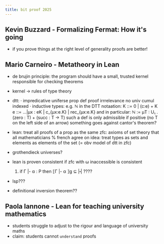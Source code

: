 ```yaml
---
title: bit proof 2025
---
```


## Kevin Buzzard - Formalizing Fermat: How it's going

- if you prove things at the right level of generality proofs are better!

## Mario Carneiro - Metatheory in Lean

- de brujin principle: the program should have a small, trusted kernel responsible for checking theorems
- kernel -> rules of type theory
- dtt:
    · impredicative uniferse prop
        def proof irrrelevance
        no univ cumul
        indexed
    · inductive types: e.g. ℕ
        in the DTT notaation: K ::= 0 | (c:e) + K
                                e ::= ...|μx : eK | c_{μx:e.K} | rec_{μx:e.K}
            and in particular: ℕ := μT : U₁ . (zero : T) + (succ : T → T)
            such a def is only admissible if positive (no T on the left side of an arrow)
            something goes against cantor's theorem?

- lean: treat all proofs of a prop as the same
    zfc: axioms of set theory that all mathematicians % french agree on
    idea: treat types as sets and elements as elements of the set (= obv model of dtt in zfc)
- grothendieck universes?
- lean is proven consistent if zfc with ω inaccessible is consistent
    1. if Γ |- α : P then  ⟦Γ |- α ⟧g ⊆ |⬝|
    ????
- lsp???
- definitional inversion theorem??

## Paola Iannone - Lean for teaching university mathematics

- students struggle to adjust to the rigour and language of university maths
- claim: students cannot `understand` proofs
